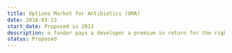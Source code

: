 ```yaml
---
title: Options Market for Antibiotics (OMA)
date: 2018-03-13
start_date: Proposed in 2013
description: a funder pays a developer a premium in return for the right to purchase a set volume of antibiotics at a discount upon successful launch
status: Proposed
---
```

